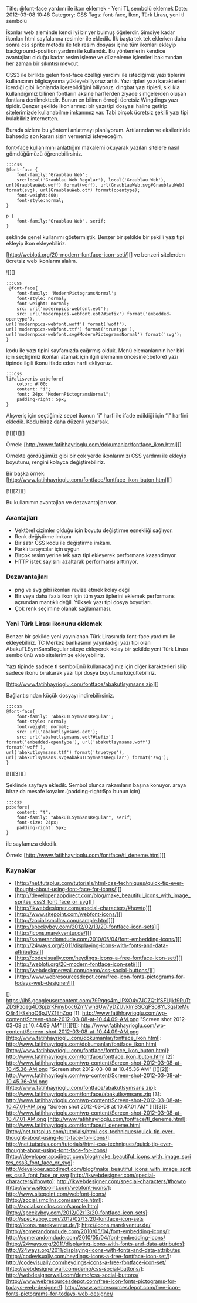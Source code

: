 Title: @font-face yardımı ile ikon eklemek - Yeni TL sembolü eklemek
Date: 2012-03-08 10:48
Category: CSS
Tags: font-face, İkon, Türk Lirası, yeni tl sembolü

İkonlar web aleminde kendi iyi bir yer bulmuş öğelerdir. Şimdiye kadar
ikonları html sayfalarına resimler ile ekledik. İlk başta tek tek
eklerken daha sonra css sprite metodu ile tek resim dosyası içine tüm
ikonları ekleyip background-position yardımı ile kullandık. Bu
yöntemlerin kendice avantajları olduğu kadar resim işleme ve düzenleme
işlemleri bakımından her zaman bir sıkıntısı mevcut.

CSS3 ile birlikte gelen font-face özelliği yardımı ile istediğimiz yazı
tiplerini kullanıcının bilgisayarına yükleyebiliyoruz artık. Yazı
tipleri yazı karakterleri içerdiği gibi ikonlarıda içerebildiğini
biliyoruz. dingbat yazı tipleri, sıklıkla kullandığımız bilinen
fontların aksine harflerden ziyade simgelerden oluşan fontlara
denilmektedir. Bunun en bilinen örneği ücretsiz Wingdings yazı tipidir.
Benzer şekilde ikonlarımızı bir yazı tipi dosyası haline getirip
sitelerimizde kullanabilme imkanımız var. Tabi birçok ücretsiz şekilli
yazı tipi bulabiliriz internetten.

Burada sizlere bu yöntemi anlatmayı planlıyorum. Artılarından ve
eksilerinide bahsedip son kararı sizin vermenizi isteyeceğim.

[font-face kullanımını][] anlattığım makalemi okuyarak yazıları sitelere
nasıl gömdüğümüzü öğrenebilirsiniz.

	:::css
	@font-face {
		font-family:'Graublau Web';
		src:local('Graublau Web Regular'), local('Graublau Web'), url(GraublauWeb.woff) format(woff), url(GraublauWeb.svg#GraublauWeb) format(svg), url(GraublauWeb.otf) format(opentype);
		font-weight:400;
		font-style:normal;
	}

	p {
		font-family:"Graublau Web", serif;
	}

şeklinde genel kullanımı göstermiştik. Benzer bir şekilde bir şekilli
yazı tipi ekleyip ikon ekleyebiliriz.

[http://webloti.org/20-modern-fontface-icon-seti/][] ve benzeri sitelerden ücretsiz web ikonlarını alalım.

![][]

	:::css
	 @font-face{
		font-family: 'ModernPictogramsNormal';
		font-style: normal;
		font-weight: normal;
		src: url('modernpics-webfont.eot');
		src: url('modernpics-webfont.eot?#iefix') format('embedded-opentype'),
	url('modernpics-webfont.woff') format('woff'),
	url('modernpics-webfont.ttf') format('truetype'),
	url('modernpics-webfont.svg#ModernPictogramsNormal') format('svg');
	}

kodu ile yazı tipini sayfamızda çağırmış olduk. Menü elemanlarının her
biri için seçtiğimiz ikonları atamak için ilgili elemanın
öncesine(:before) yazı tipinde ilgili ikonu ifade eden harfi ekliyoruz.

	:::css
	li#alisveris a:before{
		color: #f00;
		content: "i";
		font: 24px "ModernPictogramsNormal";
		padding-right: 5px;
	}
	
Alışveriş için seçtiğimiz sepet ikonun “i” harfi ile ifade edildiği için “i” harfini ekledik. Kodu biraz daha düzenli yazarsak.

[![][1]][]

Örnek: [http://www.fatihhayrioglu.com/dokumanlar/fontface_ikon.html][]

Örnekte gördüğümüz gibi bir çok yerde ikonlarımızı CSS yardımı ile
ekleyip boyutunu, rengini kolayca değiştirebiliriz.

Bir başka örnek:
[http://www.fatihhayrioglu.com/fontface/fontface_ikon_buton.html][]

[![][2]][]

Bu kullanımın avantajları ve dezavantajları var.

### Avantajları

-   Vektörel çizimler olduğu için boyutu değiştirme esnekliği sağlıyor.
-   Renk değiştirme imkanı
-   Bir satır CSS kodu ile değiştirme imkanı.
-   Farklı tarayıcılar için uygun
-   Birçok resim yerine tek yazı tipi ekleyerek performans kazandırıyor.
-   HTTP istek sayısını azaltarak performansı arttırıyor.

### Dezavantajları

-   png ve svg gibi ikonları revize etmek kolay değil
-   Bir veya daha fazla ikon için tüm yazı tiplerini eklemek performans
    açısından mantıklı değil. Yüksek yazı tipi dosya boyutları.
-   Çok renk seçimine olanak sağlamaması.

### Yeni Türk Lirası ikonunu eklemek

Benzer bir şekilde yeni yayınlanan Türk Lirasınıda font-face yardımı ile
ekleyebiliriz. TC Merkez bankasının yayınladığı yazı tipi olan
AbakuTLSymSansRegular siteye ekleyerek kolay bir şekilde yeni Türk
Lirası sembolünü web sitelerimize ekleyebiliriz.

Yazı tipinde sadece tl sembolünü kullanacağımız için diğer karakterleri
silip sadece ikonu bırakarak yazı tipi dosya boyutunu küçültebiliriz.

[http://www.fatihhayrioglu.com/fontface/abakutlsymsans.zip][]

Bağlantısından küçük dosyayı indirebilirsiniz.

	:::css
	@font-face{
		font-family: 'AbakuTLSymSansRegular';
		font-style: normal;
		font-weight: normal;
		src: url('abakutlsymsans.eot');
		src: url('abakutlsymsans.eot?#iefix')
	format('embedded-opentype'), url('abakutlsymsans.woff') format('woff'),
	url('abakutlsymsans.ttf') format('truetype'),
	url('abakutlsymsans.svg#AbakuTLSymSansRegular') format('svg');
	}

[![][3]][]

Şeklinde sayfaya ekledik. Sembol olunca rakamların başına konuyor. araya
biraz da mesafe koyalım.(padding-right:5px bunun için)

	:::css
	p:before{
		content: "t";
		font-family: "AbakuTLSymSansRegular", serif;
		font-size: 24px;
		padding-right: 5px;
	}

ile sayfamıza ekledik.

Örnek: [http://www.fatihhayrioglu.com/fontface/tl_deneme.html][]

### Kaynaklar

-   [http://net.tutsplus.com/tutorials/html-css-techniques/quick-tip-ever-thought-about-using-font-face-for-icons/][]
-   [http://developer.appdirect.com/blog/make_beautiful_icons_with_image_sprites_css3_font_face_or_svg][]
-   [http://ikwebdesigner.com/special-characters/#howto][]
-   [http://www.sitepoint.com/webfont-icons/][]
-   [http://zocial.smcllns.com/sample.html][]
-   [http://speckyboy.com/2012/02/13/20-fontface-icon-sets][]
-   [http://icons.marekventur.de/][]
-   [http://somerandomdude.com/2010/05/04/font-embedding-icons/][]
-   [http://24ways.org/2011/displaying-icons-with-fonts-and-data-attributes][]
-   [http://codevisually.com/heydings-icons-a-free-fontface-icon-set/][]
-   [http://webloti.org/20-modern-fontface-icon-seti/][]
-   [http://webdesignerwall.com/demo/css-social-buttons/][]
-   [http://www.webresourcesdepot.com/free-icon-fonts-pictograms-for-todays-web-designer/][]

  [font-face kullanımını]: http://www.fatihhayrioglu.com/font-face-kullanimi/
  [http://webloti.org/20-modern-fontface-icon-seti/]: http://webloti.org/20-modern-fontface-icon-seti/
  []: https://lh5.googleusercontent.com/79Rggs4m_IPXO4v7JCZQt1fSFLljkf9RuTtZDSPzqeg4D3pjzrKFmyboc6ZmVwnSUw7yDZUvklmSSCqFSo8YL3qslteMuQ8r4I-SxhoO6pJVZ1EhZog
  [1]: http://www.fatihhayrioglu.com/wp-content/Screen-shot-2012-03-08-at-10.44.09-AM.png "Screen shot 2012-03-08 at 10.44.09 AM"
  [![][1]]: http://www.fatihhayrioglu.com/wp-content/Screen-shot-2012-03-08-at-10.44.09-AM.png
  [http://www.fatihhayrioglu.com/dokumanlar/fontface_ikon.html]: http://www.fatihhayrioglu.com/dokumanlar/fontface_ikon.html
  [http://www.fatihhayrioglu.com/fontface/fontface_ikon_buton.html]: http://www.fatihhayrioglu.com/fontface/fontface_ikon_buton.html
  [2]: http://www.fatihhayrioglu.com/wp-content/Screen-shot-2012-03-08-at-10.45.36-AM.png "Screen shot 2012-03-08 at 10.45.36 AM"
  [![][2]]: http://www.fatihhayrioglu.com/wp-content/Screen-shot-2012-03-08-at-10.45.36-AM.png
  [http://www.fatihhayrioglu.com/fontface/abakutlsymsans.zip]: http://www.fatihhayrioglu.com/fontface/abakutlsymsans.zip
  [3]: http://www.fatihhayrioglu.com/wp-content/Screen-shot-2012-03-08-at-10.47.01-AM.png "Screen shot 2012-03-08 at 10.47.01 AM"
  [![][3]]: http://www.fatihhayrioglu.com/wp-content/Screen-shot-2012-03-08-at-10.47.01-AM.png
  [http://www.fatihhayrioglu.com/fontface/tl_deneme.html]: http://www.fatihhayrioglu.com/fontface/tl_deneme.html
  [http://net.tutsplus.com/tutorials/html-css-techniques/quick-tip-ever-thought-about-using-font-face-for-icons/]: http://net.tutsplus.com/tutorials/html-css-techniques/quick-tip-ever-thought-about-using-font-face-for-icons/
  [http://developer.appdirect.com/blog/make_beautiful_icons_with_image_sprites_css3_font_face_or_svg]: http://developer.appdirect.com/blog/make_beautiful_icons_with_image_sprites_css3_font_face_or_svg
  [http://ikwebdesigner.com/special-characters/#howto]: http://ikwebdesigner.com/special-characters/#howto
  [http://www.sitepoint.com/webfont-icons/]: http://www.sitepoint.com/webfont-icons/
  [http://zocial.smcllns.com/sample.html]: http://zocial.smcllns.com/sample.html
  [http://speckyboy.com/2012/02/13/20-fontface-icon-sets]: http://speckyboy.com/2012/02/13/20-fontface-icon-sets
  [http://icons.marekventur.de/]: http://icons.marekventur.de/
  [http://somerandomdude.com/2010/05/04/font-embedding-icons/]: http://somerandomdude.com/2010/05/04/font-embedding-icons/
  [http://24ways.org/2011/displaying-icons-with-fonts-and-data-attributes]: http://24ways.org/2011/displaying-icons-with-fonts-and-data-attributes
  [http://codevisually.com/heydings-icons-a-free-fontface-icon-set/]: http://codevisually.com/heydings-icons-a-free-fontface-icon-set/
  [http://webdesignerwall.com/demo/css-social-buttons/]: http://webdesignerwall.com/demo/css-social-buttons/
  [http://www.webresourcesdepot.com/free-icon-fonts-pictograms-for-todays-web-designer/]: http://www.webresourcesdepot.com/free-icon-fonts-pictograms-for-todays-web-designer/
